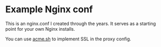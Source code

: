 # Example Nginx conf

This is an nginx.conf I created through the years. It serves as a starting point for your own Nginx installs.

You can use [acme.sh](https://github.com/acmesh-official/acme.sh) to implement SSL in the proxy config.
